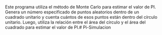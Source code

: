 Este programa utiliza el método de Monte Carlo para estimar el valor de PI. Genera un número especificado de puntos aleatorios dentro de un cuadrado unitario y cuenta cuántos de esos puntos están dentro del círculo unitario. Luego, utiliza la relación entre el área del círculo y el área del cuadrado para estimar el valor de PI.# Pi-Simulacion
